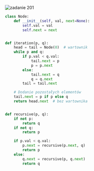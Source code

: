<picture>
  <source srcset="../../srt/zbior_zadan/201.png" media="(prefers-color-scheme: light)">
  <source srcset="../../srt/zbior_zadan/black_201.png" media="(prefers-color-scheme: dark)">
  <img src="../../srt/zbior_zadan/black_201.png" alt="zadanie 201">
</picture>

```python
class Node:
    def __init__(self, val, next=None):
        self.val = val
        self.next = next


def iteration(p, q):
    head = tail = Node(0)  # wartownik
    while p and q:
        if p.val < q.val:
            tail.next = p
            p = p.next
        else:
            tail.next = q
            q = q.next
        tail = tail.next

    # Dodanie pozostałych elementów
    tail.next = p if p else q
    return head.next  # bez wartownika


def recursive(p, q):
    if not p:
        return q
    if not q:
        return p

    if p.val < q.val:
        p.next = recursive(p.next, q)
        return p
    else:
        q.next = recursive(p, q.next)
        return q
```


